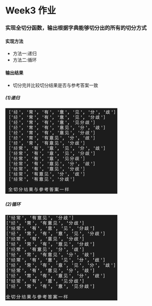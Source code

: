 # Week3 作业
### 实现全切分函数，输出根据字典能够切分出的所有的切分方式

#### 实现方法
* 方法一:递归
* 方法二:循环

#### 输出结果
* 切分完并比较切分结果是否与参考答案一致

##### (1)递归
<img width=350 src='./others/rst_recursion.png'>


##### (2)循环
<img width=350 src='./others/rst_loop.png'>
